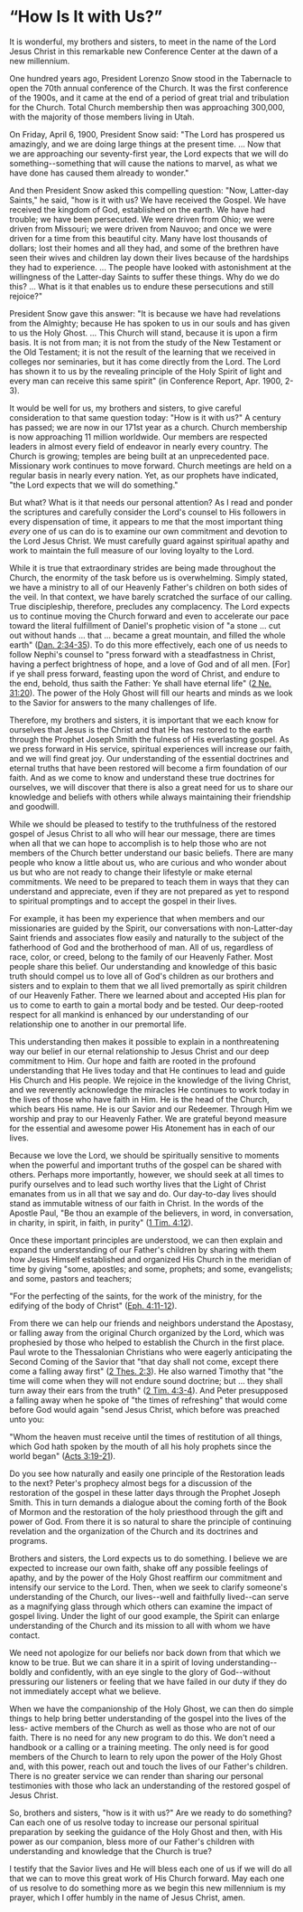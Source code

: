 # “How Is It with Us?”

It is wonderful, my brothers and sisters, to meet in the name of the Lord
Jesus Christ in this remarkable new Conference Center at the dawn of a new
millennium.

One hundred years ago, President Lorenzo Snow stood in the Tabernacle to open
the 70th annual conference of the Church. It was the first conference of the
1900s, and it came at the end of a period of great trial and tribulation for
the Church. Total Church membership then was approaching 300,000, with the
majority of those members living in Utah.

On Friday, April 6, 1900, President Snow said: "The Lord has prospered us
amazingly, and we are doing large things at the present time. ... Now that we
are approaching our seventy-first year, the Lord expects that we will do
something--something that will cause the nations to marvel, as what we have
done has caused them already to wonder."

And then President Snow asked this compelling question: "Now, Latter-day
Saints," he said, "how is it with us? We have received the Gospel. We have
received the kingdom of God, established on the earth. We have had trouble; we
have been persecuted. We were driven from Ohio; we were driven from Missouri;
we were driven from Nauvoo; and once we were driven for a time from this
beautiful city. Many have lost thousands of dollars; lost their homes and all
they had, and some of the brethren have seen their wives and children lay down
their lives because of the hardships they had to experience. ... The people have
looked with astonishment at the willingness of the Latter-day Saints to suffer
these things. Why do we do this? ... What is it that enables us to endure these
persecutions and still rejoice?"

President Snow gave this answer: "It is because we have had revelations from
the Almighty; because He has spoken to us in our souls and has given to us the
Holy Ghost. ... This Church will stand, because it is upon a firm basis. It is
not from man; it is not from the study of the New Testament or the Old
Testament; it is not the result of the learning that we received in colleges
nor seminaries, but it has come directly from the Lord. The Lord has shown it
to us by the revealing principle of the Holy Spirit of light and every man can
receive this same spirit" (in Conference Report, Apr. 1900, 2-3).

It would be well for us, my brothers and sisters, to give careful
consideration to that same question today: "How is it with us?" A century has
passed; we are now in our 171st year as a church. Church membership is now
approaching 11 million worldwide. Our members are respected leaders in almost
every field of endeavor in nearly every country. The Church is growing;
temples are being built at an unprecedented pace. Missionary work continues to
move forward. Church meetings are held on a regular basis in nearly every
nation. Yet, as our prophets have indicated, "the Lord expects that we will do
something."

But what? What is it that needs our personal attention? As I read and ponder
the scriptures and carefully consider the Lord's counsel to His followers in
every dispensation of time, it appears to me that the most important thing
_every_ one of us can do is to examine our own commitment and devotion to the
Lord Jesus Christ. We must carefully guard against spiritual apathy and work
to maintain the full measure of our loving loyalty to the Lord.

While it is true that extraordinary strides are being made throughout the
Church, the enormity of the task before us is overwhelming. Simply stated, we
have a ministry to all of our Heavenly Father's children on both sides of the
veil. In that context, we have barely scratched the surface of our calling.
True discipleship, therefore, precludes any complacency. The Lord expects us
to continue moving the Church forward and even to accelerate our pace toward
the literal fulfillment of Daniel's prophetic vision of "a stone ... cut out
without hands ... that ... became a great mountain, and filled the whole earth"
([Dan. 2:34-35](https://www.lds.org/scriptures/ot/dan/2.34-35?lang=eng#33)).
To do this more effectively, each one of us needs to follow Nephi's counsel to
"press forward with a steadfastness in Christ, having a perfect brightness of
hope, and a love of God and of all men. [For] if ye shall press forward,
feasting upon the word of Christ, and endure to the end, behold, thus saith
the Father: Ye shall have eternal life" ([2 Ne.
31:20](https://www.lds.org/scriptures/bofm/2-ne/31.20?lang=eng#19)). The power
of the Holy Ghost will fill our hearts and minds as we look to the Savior for
answers to the many challenges of life.

Therefore, my brothers and sisters, it is important that we each know for
ourselves that Jesus is the Christ and that He has restored to the earth
through the Prophet Joseph Smith the fulness of His everlasting gospel. As we
press forward in His service, spiritual experiences will increase our faith,
and we will find great joy. Our understanding of the essential doctrines and
eternal truths that have been restored will become a firm foundation of our
faith. And as we come to know and understand these true doctrines for
ourselves, we will discover that there is also a great need for us to share
our knowledge and beliefs with others while always maintaining their
friendship and goodwill.

While we should be pleased to testify to the truthfulness of the restored
gospel of Jesus Christ to all who will hear our message, there are times when
all that we can hope to accomplish is to help those who are not members of the
Church better understand our basic beliefs. There are many people who know a
little about us, who are curious and who wonder about us but who are not ready
to change their lifestyle or make eternal commitments. We need to be prepared
to teach them in ways that they can understand and appreciate, even if they
are not prepared as yet to respond to spiritual promptings and to accept the
gospel in their lives.

For example, it has been my experience that when members and our missionaries
are guided by the Spirit, our conversations with non-Latter-day Saint friends
and associates flow easily and naturally to the subject of the fatherhood of
God and the brotherhood of man. All of us, regardless of race, color, or
creed, belong to the family of our Heavenly Father. Most people share this
belief. Our understanding and knowledge of this basic truth should compel us
to love all of God's children as our brothers and sisters and to explain to
them that we all lived premortally as spirit children of our Heavenly Father.
There we learned about and accepted His plan for us to come to earth to gain a
mortal body and be tested. Our deep-rooted respect for all mankind is enhanced
by our understanding of our relationship one to another in our premortal life.

This understanding then makes it possible to explain in a nonthreatening way
our belief in our eternal relationship to Jesus Christ and our deep commitment
to Him. Our hope and faith are rooted in the profound understanding that He
lives today and that He continues to lead and guide His Church and His people.
We rejoice in the knowledge of the living Christ, and we reverently
acknowledge the miracles He continues to work today in the lives of those who
have faith in Him. He is the head of the Church, which bears His name. He is
our Savior and our Redeemer. Through Him we worship and pray to our Heavenly
Father. We are grateful beyond measure for the essential and awesome power His
Atonement has in each of our lives.

Because we love the Lord, we should be spiritually sensitive to moments when
the powerful and important truths of the gospel can be shared with others.
Perhaps more importantly, however, we should seek at all times to purify
ourselves and to lead such worthy lives that the Light of Christ emanates from
us in all that we say and do. Our day-to-day lives should stand as immutable
witness of our faith in Christ. In the words of the Apostle Paul, "Be thou an
example of the believers, in word, in conversation, in charity, in spirit, in
faith, in purity" ([1 Tim.
4:12](https://www.lds.org/scriptures/nt/1-tim/4.12?lang=eng#11)).

Once these important principles are understood, we can then explain and expand
the understanding of our Father's children by sharing with them how Jesus
Himself established and organized His Church in the meridian of time by giving
"some, apostles; and some, prophets; and some, evangelists; and some, pastors
and teachers;

"For the perfecting of the saints, for the work of the ministry, for the
edifying of the body of Christ" ([Eph.
4:11-12](https://www.lds.org/scriptures/nt/eph/4.11-12?lang=eng#10)).

From there we can help our friends and neighbors understand the Apostasy, or
falling away from the original Church organized by the Lord, which was
prophesied by those who helped to establish the Church in the first place.
Paul wrote to the Thessalonian Christians who were eagerly anticipating the
Second Coming of the Savior that "that day shall not come, except there come a
falling away first" ([2 Thes.
2:3](https://www.lds.org/scriptures/nt/2-thes/2.3?lang=eng#2)). He also warned
Timothy that "the time will come when they will not endure sound doctrine; but
... they shall turn away their ears from the truth" ([2 Tim.
4:3-4](https://www.lds.org/scriptures/nt/2-tim/4.3-4?lang=eng#2)). And Peter
presupposed a falling away when he spoke of "the times of refreshing" that
would come before God would again "send Jesus Christ, which before was
preached unto you:

"Whom the heaven must receive until the times of restitution of all things,
which God hath spoken by the mouth of all his holy prophets since the world
began" ([Acts
3:19-21](https://www.lds.org/scriptures/nt/acts/3.19-21?lang=eng#18)).

Do you see how naturally and easily one principle of the Restoration leads to
the next? Peter's prophecy almost begs for a discussion of the restoration of
the gospel in these latter days through the Prophet Joseph Smith. This in turn
demands a dialogue about the coming forth of the Book of Mormon and the
restoration of the holy priesthood through the gift and power of God. From
there it is so natural to share the principle of continuing revelation and the
organization of the Church and its doctrines and programs.

Brothers and sisters, the Lord expects us to do something. I believe we are
expected to increase our own faith, shake off any possible feelings of apathy,
and by the power of the Holy Ghost reaffirm our commitment and intensify our
service to the Lord. Then, when we seek to clarify someone's understanding of
the Church, our lives--well and faithfully lived--can serve as a magnifying
glass through which others can examine the impact of gospel living. Under the
light of our good example, the Spirit can enlarge understanding of the Church
and its mission to all with whom we have contact.

We need not apologize for our beliefs nor back down from that which we know to
be true. But we can share it in a spirit of loving understanding--boldly and
confidently, with an eye single to the glory of God--without pressuring our
listeners or feeling that we have failed in our duty if they do not
immediately accept what we believe.

When we have the companionship of the Holy Ghost, we can then do simple things
to help bring better understanding of the gospel into the lives of the less-
active members of the Church as well as those who are not of our faith. There
is no need for any new program to do this. We don't need a handbook or a
calling or a training meeting. The only need is for good members of the Church
to learn to rely upon the power of the Holy Ghost and, with this power, reach
out and touch the lives of our Father's children. There is no greater service
we can render than sharing our personal testimonies with those who lack an
understanding of the restored gospel of Jesus Christ.

So, brothers and sisters, "how is it with us?" Are we ready to do something?
Can each one of us resolve today to increase our personal spiritual
preparation by seeking the guidance of the Holy Ghost and then, with His power
as our companion, bless more of our Father's children with understanding and
knowledge that the Church is true?

I testify that the Savior lives and He will bless each one of us if we will do
all that we can to move this great work of His Church forward. May each one of
us resolve to do something more as we begin this new millennium is my prayer,
which I offer humbly in the name of Jesus Christ, amen.

